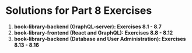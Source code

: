 # Solutions for Part 8 Exercises

1. **book-library-backend (GraphQL-server): Exercises 8.1 - 8.7**
2. **book-library-frontend (React and GraphQL): Exercises 8.8 - 8.12**
3. **book-library-backend (Database and User Administration): Exercises 8.13 - 8.16**
